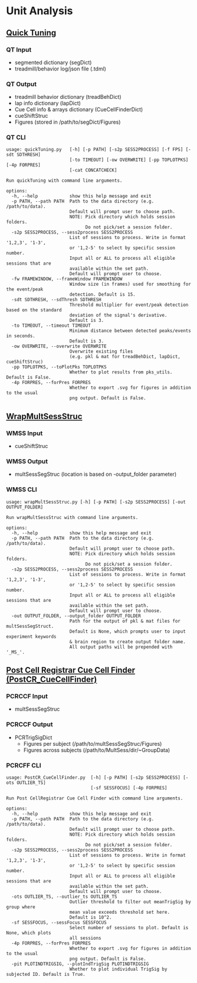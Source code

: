 # Unit Analysis

## [Quick Tuning](https://github.com/thicclatka/CLAH_IA/blob/main/CLAH_ImageAnalysis/unitAnalysis/quickTuning.py)

### QT Input

- segmented dictionary (segDict)
- treadmill/behavior log/json file (.tdml)

### QT Output

- treadmill behavior dictionary (treadBehDict)
- lap info dictionary (lapDict)
- Cue Cell info & arrays dictionary (CueCellFinderDict)
- cueShiftStruc
- Figures (stored in /path/to/segDict/Figures)

### QT CLI

```console
usage: quickTuning.py   [-h] [-p PATH] [-s2p SESS2PROCESS] [-f FPS] [-sdt SDTHRESH]
                        [-to TIMEOUT] [-ow OVERWRITE] [-pp TOPLOTPKS] [-4p FORPRES]
                        [-cat CONCATCHECK]

Run quickTuning with command line arguments.

options:
  -h, --help            show this help message and exit
  -p PATH, --path PATH  Path to the data directory (e.g. /path/to/data).
                        Default will prompt user to choose path.
                        NOTE: Pick directory which holds session folders.
                              Do not pick/set a session folder.
  -s2p SESS2PROCESS, --sess2process SESS2PROCESS
                        List of sessions to process. Write in format '1,2,3', '1-3',
                        or '1,2-5' to select by specific session number.
                        Input all or ALL to process all eligible sessions that are
                        available within the set path.
                        Default will prompt user to choose.
  -fw FRAMEWINDOW, --frameWindow FRAMEWINDOW
                        Window size (in frames) used for smoothing for the event/peak
                        detection. Default is 15.
  -sdt SDTHRESH, --sdThresh SDTHRESH
                        Threshold multiplier for event/peak detection based on the standard
                        deviation of the signal's derivative.
                        Default is 3.
  -to TIMEOUT, --timeout TIMEOUT
                        Minimum distance between detected peaks/events in seconds.
                        Default is 3.
  -ow OVERWRITE, --overwrite OVERWRITE
                        Overwrite existing files
                        (e.g. pkl & mat for treadBehDict, lapDict, cueShiftStruc)
  -pp TOPLOTPKS, --toPlotPks TOPLOTPKS
                        Whether to plot results from pks_utils. Default is False.
  -4p FORPRES, --forPres FORPRES
                        Whether to export .svg for figures in addition to the usual
                        png output. Default is False.
```

## [WrapMultSessStruc](https://github.com/thicclatka/CLAH_IA/blob/main/CLAH_ImageAnalysis/unitAnalysis/wrapMultSessStruc.py)

### WMSS Input

- cueShiftStruc

### WMSS Output

- multSessSegStruc (location is based on -output_folder parameter)

### WMSS CLI

```console
usage: wrapMultSessStruc.py [-h] [-p PATH] [-s2p SESS2PROCESS] [-out OUTPUT_FOLDER]

Run wrapMultSessStruc with command line arguments.

options:
  -h, --help            show this help message and exit
  -p PATH, --path PATH  Path to the data directory (e.g. /path/to/data).
                        Default will prompt user to choose path.
                        NOTE: Pick directory which holds session folders.
                              Do not pick/set a session folder.
  -s2p SESS2PROCESS, --sess2process SESS2PROCESS
                        List of sessions to process. Write in format '1,2,3', '1-3',
                        or '1,2-5' to select by specific session number.
                        Input all or ALL to process all eligible sessions that are
                        available within the set path.
                        Default will prompt user to choose.
  -out OUTPUT_FOLDER, --output_folder OUTPUT_FOLDER
                        Path for the output of pkl & mat files for multSessSegStruct.
                        Default is None, which prompts user to input experiment keywords
                        & brain region to create output folder name.
                        All output paths will be prepended with '_MS_'.
```

## [Post Cell Registrar Cue Cell Finder (PostCR_CueCellFinder)](https://github.com/thicclatka/CLAH_IA/blob/main/CLAH_ImageAnalysis/unitAnalysis/PostCR_CueCellFinder.py)

### PCRCCF Input

- multSessSegStruc

### PCRCCF Output

- PCRTrigSigDict
    - Figures per subject (/path/to/multSessSegStruc/Figures)
    - Figures across subjects (/path/to/MultSess/dir/~GroupData)

### PCRCFF CLI

```console
usage: PostCR_CueCellFinder.py  [-h] [-p PATH] [-s2p SESS2PROCESS] [-ots OUTLIER_TS]
                                [-sf SESSFOCUS] [-4p FORPRES]

Run Post CellRegistrar Cue Cell Finder with command line arguments.

options:
  -h, --help            show this help message and exit
  -p PATH, --path PATH  Path to the data directory (e.g. /path/to/data).
                        Default will prompt user to choose path.
                        NOTE: Pick directory which holds session folders.
                              Do not pick/set a session folder.
  -s2p SESS2PROCESS, --sess2process SESS2PROCESS
                        List of sessions to process. Write in format '1,2,3', '1-3',
                        or '1,2-5' to select by specific session number.
                        Input all or ALL to process all eligible sessions that are
                        available within the set path.
                        Default will prompt user to choose.
  -ots OUTLIER_TS, --outlier_ts OUTLIER_TS
                        Outlier threshold to filter out meanTrigSig by group where
                        mean value exceeds threshold set here.
                        Default is 10^2.
  -sf SESSFOCUS, --sessFocus SESSFOCUS
                        Select number of sessions to plot. Default is None, which plots
                        all sessions
  -4p FORPRES, --forPres FORPRES
                        Whether to export .svg for figures in addition to the usual
                        png output. Default is False.
  -pit PLOTINDTRIGSIG, --plotIndTrigSig PLOTINDTRIGSIG
                        Whether to plot individual TrigSig by subjected ID. Default is True.
```
